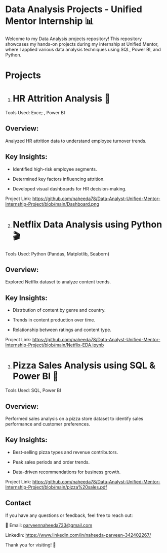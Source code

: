 # Data Analysis Projects - Unified Mentor Internship 📊

Welcome to my Data Analysis projects repository! This repository showcases my hands-on projects during my internship at Unified Mentor, where I applied various data analysis techniques using SQL, Power BI, and Python. 

# Projects

1. # HR Attrition Analysis 👥

Tools Used: Exce; , Power BI

## Overview: 

Analyzed HR attrition data to understand employee turnover trends.

## Key Insights:

- Identified high-risk employee segments.

- Determined key factors influencing attrition.

- Developed  visual dashboards for HR decision-making.

Project Link: https://github.com/naheeda78/Data-Analyst-Unified-Mentor-Internship-Project/blob/main/Dashboard.png

2. # Netflix Data Analysis using Python 🎬

Tools Used: Python (Pandas, Matplotlib, Seaborn)

## Overview:
Explored Netflix dataset to analyze content trends.

## Key Insights:

- Distrbution of content by genre and country.

- Trends in content production over time.

- Relationship between ratings and content type.

Project Link: https://github.com/naheeda78/Data-Analyst-Unified-Mentor-Internship-Project/blob/main/Netflix-EDA.ipynb

3. # Pizza Sales Analysis using SQL & Power BI 🍕

Tools Used: SQL, Power BI

## Overview: 

Performed sales analysis on a pizza store dataset to identify sales performance and customer preferences.

## Key Insights:

- Best-selling pizza types and revenue contributors.

- Peak sales periods and order trends.

- Data-driven recommendations for business growth.

Project Link: https://github.com/naheeda78/Data-Analyst-Unified-Mentor-Internship-Project/blob/main/pizza%20sales.pdf


## Contact

If you have any questions or feedback, feel free to reach out:

📩 Email: parveennaheeda733@gmail.com 

LinkedIn: https://www.linkedin.com/in/naheeda-parveen-342402267/

Thank you for visiting! 🚀
